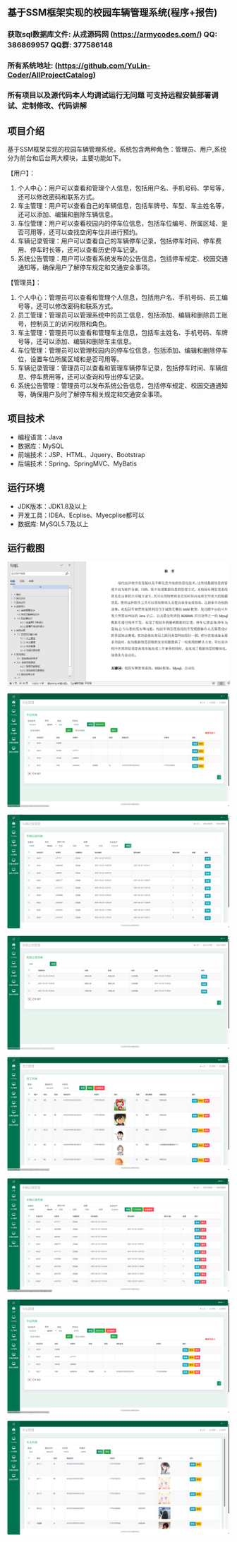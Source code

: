 ## 基于SSM框架实现的校园车辆管理系统(程序+报告)

###  获取sql数据库文件: 从戎源码网 (https://armycodes.com/) QQ: 386869957 QQ群: 377586148
###  所有系统地址: (https://github.com/YuLin-Coder/AllProjectCatalog) 
###  所有项目以及源代码本人均调试运行无问题 可支持远程安装部署调试、定制修改、代码讲解

## 项目介绍
基于SSM框架实现的校园车辆管理系统，系统包含两种角色：管理员、用户,系统分为前台和后台两大模块，主要功能如下。

【用户】：
1. 个人中心：用户可以查看和管理个人信息，包括用户名、手机号码、学号等，还可以修改密码和联系方式。
2. 车主管理：用户可以查看自己的车辆信息，包括车牌号、车型、车主姓名等，还可以添加、编辑和删除车辆信息。
3. 车位管理：用户可以查看校园内的停车位信息，包括车位编号、所属区域、是否可用等，还可以查找空闲车位并进行预约。
4. 车辆记录管理：用户可以查看自己的车辆停车记录，包括停车时间、停车费用、停车时长等，还可以查看历史停车记录。
5. 系统公告管理：用户可以查看系统发布的公告信息，包括停车规定、校园交通通知等，确保用户了解停车规定和交通安全事项。

【管理员】：
1. 个人中心：管理员可以查看和管理个人信息，包括用户名、手机号码、员工编号等，还可以修改密码和联系方式。
2. 员工管理：管理员可以管理系统中的员工信息，包括添加、编辑和删除员工账号，控制员工的访问权限和角色。
3. 车主管理：管理员可以查看和管理车主信息，包括车主姓名、手机号码、车牌号等，还可以添加、编辑和删除车主信息。
4. 车位管理：管理员可以管理校园内的停车位信息，包括添加、编辑和删除停车位，设置车位所属区域和是否可用等。
5. 车辆记录管理：管理员可以查看和管理车辆停车记录，包括停车时间、车辆信息、停车费用等，还可以查询和导出停车记录。
6. 系统公告管理：管理员可以发布系统公告信息，包括停车规定、校园交通通知等，确保用户及时了解停车相关规定和交通安全事项。

## 项目技术
- 编程语言：Java
- 数据库：MySQL
- 前端技术：JSP、HTML、Jquery、Bootstrap
- 后端技术：Spring、SpringMVC、MyBatis

## 运行环境
- JDK版本：JDK1.8及以上
- 开发工具：IDEA、Ecplise、Myecplise都可以
- 数据库: MySQL5.7及以上

## 运行截图
![](screenshot/1.png)

![](screenshot/2.png)

![](screenshot/3.png)

![](screenshot/4.png)

![](screenshot/5.png)

![](screenshot/6.png)

![](screenshot/7.png)

![](screenshot/8.png)
